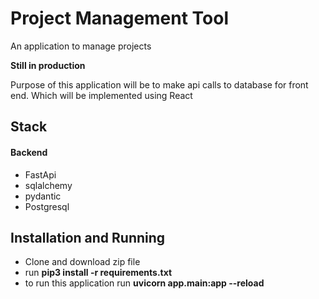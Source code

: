 <h1>Project Management Tool</h1>
<p>An application to manage projects</p>

<p><b>Still in production</b></p>
<p>Purpose of this application will be to make api calls to database for front end. Which will be implemented using React</p>
<h2>Stack</h2>
<h4>Backend</h4>
<ul>
  <li>FastApi</li>
  <li>sqlalchemy</li>
  <li>pydantic</li>
  <li>Postgresql</li>
</ul>

<h2>Installation and Running</h2>
<ul>
  <li>Clone and download zip file</li>
  <li>run <b>pip3 install -r requirements.txt</b></li>
  <li>to run this application run <b>uvicorn app.main:app --reload </b></li<>
</ul>
